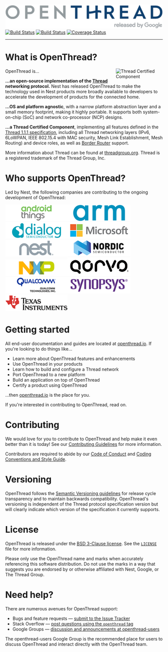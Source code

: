 [![OpenThread][ot-logo]][ot-repo]
[![Build Status][ot-travis-svg]][ot-travis]
[![Build Status][ot-appveyor-svg]][ot-appveyor]
[![Coverage Status][ot-codecov-svg]][ot-codecov]

---

# What is OpenThread?

OpenThread is...
<a href="http://threadgroup.org/technology/ourtechnology#certifiedproducts">
<img src="https://cdn.rawgit.com/openthread/openthread/ab4c4e1e/doc/images/certified.svg" alt="Thread Certified Component" width="150px" align="right">
</a>

**...an open-source implementation of the [Thread](http://threadgroup.org/technology/ourtechnology) networking protocol.** Nest has released OpenThread to make the technology used in Nest products more broadly available to developers to accelerate the development of products for the connected home.

**...OS and platform agnostic**, with a narrow platform abstraction layer and a small memory footprint, making it highly portable. It supports both system-on-chip (SoC) and network co-processor (NCP) designs.

**...a Thread Certified Component**, implementing all features defined in the [Thread 1.1.1 specification](http://threadgroup.org/technology/ourtechnology#specifications), including all Thread networking layers (IPv6, 6LoWPAN, IEEE 802.15.4 with MAC security, Mesh Link Establishment, Mesh Routing) and device roles, as well as [Border Router](https://github.com/openthread/borderrouter) support.

More information about Thread can be found at [threadgroup.org](http://threadgroup.org/). Thread is a registered trademark of the Thread Group, Inc.

[thread]: http://threadgroup.org/technology/ourtechnology
[ot-repo]: https://github.com/openthread/openthread
[ot-logo]: doc/images/openthread_logo.png
[ot-travis]: https://travis-ci.org/openthread/openthread
[ot-travis-svg]: https://travis-ci.org/openthread/openthread.svg?branch=master
[ot-appveyor]: https://ci.appveyor.com/project/jwhui/openthread
[ot-appveyor-svg]: https://ci.appveyor.com/api/projects/status/r5qwyhn9p26nmfk3?svg=true
[ot-codecov]: https://codecov.io/gh/openthread/openthread
[ot-codecov-svg]: https://codecov.io/gh/openthread/openthread/branch/master/graph/badge.svg

# Who supports OpenThread?

Led by Nest, the following companies are contributing to the ongoing development of OpenThread:

<a href="https://developer.android.com/things/index.html"><img src="doc/images/ot-contrib-at.png" alt="Android Things" width="200px"></a><a href="https://www.arm.com/"><img src="doc/images/ot-contrib-arm.png" alt="ARM" width="200px"></a><a href="http://www.dialog-semiconductor.com/"><img src="doc/images/ot-contrib-dialog.png" alt="Dialog" width="200px"></a><a href="https://www.microsoft.com/en-us/"><img src="doc/images/ot-contrib-ms.png" alt="Microsoft" width="200px"></a><br /><a href="https://nest.com/"><img src="doc/images/ot-contrib-nest.png" alt="Nest" width="200px"></a><a href="http://www.nordicsemi.com/"><img src="doc/images/ot-contrib-nordic.png" alt="Nordic" width="200px"></a><a href="http://www.nxp.com/"><img src="doc/images/ot-contrib-nxp.png" alt="NXP" width="200px"></a><a href="http://www.qorvo.com/"><img src="doc/images/ot-contrib-qorvo.png" alt="Qorvo" width="200px"></a><br /><a href="https://www.qualcomm.com/"><img src="doc/images/ot-contrib-qc.png" alt="Qualcomm" width="200px"></a><a href="https://www.synopsys.com/"><img src="doc/images/ot-contrib-synopsys.png" alt="Synopsys" width="200px"></a><a href="https://www.ti.com/"><img src="doc/images/ot-contrib-ti.png" alt="Texas Instruments" width="200px"></a>

# Getting started

All end-user documentation and guides are located at [openthread.io](https://openthread.io). If you're looking to do things like...

* Learn more about OpenThread features and enhancements
* Use OpenThread in your products
* Learn how to build and configure a Thread network
* Port OpenThread to a new platform
* Build an application on top of OpenThread
* Certify a product using OpenThread

...then [openthread.io](https://openthread.io) is the place for you.

If you're interested in contributing to OpenThread, read on.

# Contributing

We would love for you to contribute to OpenThread and help make it even better than it is today! See our [Contributing Guidelines](https://github.com/openthread/openthread/blob/master/CONTRIBUTING.md) for more information.

Contributors are required to abide by our [Code of Conduct](https://github.com/openthread/openthread/blob/master/CODE_OF_CONDUCT.md) and [Coding Conventions and Style Guide](https://github.com/openthread/openthread/blob/master/STYLE_GUIDE.md).

# Versioning

OpenThread follows the [Semantic Versioning guidelines](http://semver.org/) for release cycle transparency and to maintain backwards compatibility. OpenThread's versioning is independent of the Thread protocol specification version but will clearly indicate which version of the specification it currently supports.

# License

OpenThread is released under the [BSD 3-Clause license](https://github.com/openthread/openthread/blob/master/LICENSE). See the [`LICENSE`](https://github.com/openthread/openthread/blob/master/LICENSE) file for more information.

Please only use the OpenThread name and marks when accurately referencing this software distribution. Do not use the marks in a way that suggests you are endorsed by or otherwise affiliated with Nest, Google, or The Thread Group.

# Need help?

There are numerous avenues for OpenThread support:

* Bugs and feature requests — [submit to the Issue Tracker](https://github.com/openthread/openthread/issues)
* Stack Overflow — [post questions using the `openthread` tag](http://stackoverflow.com/questions/tagged/openthread)
* Google Groups — [discussion and announcements at openthread-users](https://groups.google.com/forum/#!forum/openthread-users)

The openthread-users Google Group is the recommended place for users to discuss OpenThread and interact directly with the OpenThread team.
